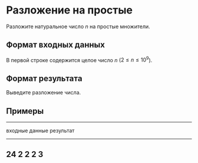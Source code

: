 # Разложение на простые

Разложите натуральное число $n$ на простые множители.
 
## Формат входных данных

В первой строке содержится целое число $n$ ($2 \leqslant n \leqslant 10^9$).

## Формат результата

Выведите разложение числа.

## Примеры

------------------------------
входные данные  результат
--------------  --------------
24              2 2 2 3
------------------------------
